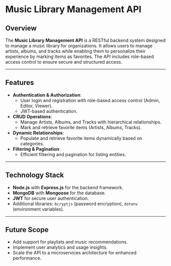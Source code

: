 # **Music Library Management API**

## **Overview**
The **Music Library Management API** is a RESTful backend system designed to manage a music library for organizations. It allows users to manage artists, albums, and tracks while enabling them to personalize their experience by marking items as favorites. The API includes role-based access control to ensure secure and structured access.

---

## **Features**
- **Authentication & Authorization**:
  - User login and registration with role-based access control (Admin, Editor, Viewer).
  - JWT-based authentication.
- **CRUD Operations**:
  - Manage Artists, Albums, and Tracks with hierarchical relationships.
  - Mark and retrieve favorite items (Artists, Albums, Tracks).
- **Dynamic Relationships**:
  - Populate and retrieve favorite items dynamically based on categories.
- **Filtering & Pagination**:
  - Efficient filtering and pagination for listing entities.

---

## **Technology Stack**
- **Node.js** with **Express.js** for the backend framework.
- **MongoDB** with **Mongoose** for the database.
- **JWT** for secure user authentication.
- Additional libraries: `bcryptjs` (password encryption), `dotenv` (environment variables).

---

## **Future Scope**
- Add support for playlists and music recommendations.
- Implement user analytics and usage insights.
- Scale the API to a microservices architecture for enhanced performance.

